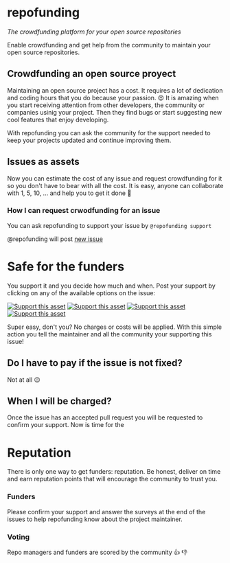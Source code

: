 # repofunding
*The crowdfunding platform for your open source repositories*

Enable crowdfunding and get help from the community to maintain your open source repositories.

## Crowdfunding an open source proyect
Maintaining an open source project has a cost. 
It requires a lot of dedication and coding hours that you do because your passion. 
:heart_eyes: It is amazing when you start receiving attention from other developers, the community or companies usinig your project. 
Then they find bugs or start suggesting new cool features that enjoy developing.

With repofunding you can ask the community for the support needed to keep your projects updated and continue improving them.

## Issues as assets
Now you can estimate the cost of any issue and request crowdfunding for it so you don't have to bear with all the cost.
It is easy, anyone can collaborate with 1, 5, 10, ... and help you to get it done :clap:

### How I can request crwodfunding for an issue
You can ask repofunding to support your issue by `@repofunding support`

@repofunding will post
[new issue](templates/new_issue.md)

# Safe for the funders
You support it and you decide how much and when. 
Post your support by clicking on any of the available options on the issue:

[![Support this asset](https://img.shields.io/badge/support-$1-lightgray.svg)](http://google.com.au/)
[![Support this asset](https://img.shields.io/badge/support-$5-blue.svg)](http://google.com.au/) 
[![Support this asset](https://img.shields.io/badge/support-$10-yellow.svg)](http://google.com.au/) 
[![Support this asset](https://img.shields.io/badge/support-$20-green.svg)](http://google.com.au/) 

Super easy, don't you? No charges or costs will be applied. 
With this simple action you tell the maintainer and all the community your supporting this issue!

## Do I have to pay if the issue is not fixed?
Not at all :wink:

## When I will be charged?
Once the issue has an accepted pull request you will be requested to confirm your support.
Now is time for the 

# Reputation
There is only one way to get funders: reputation. Be honest, deliver on time and earn reputation points that will encourage the community to trust you.

### Funders
Please confirm your support and answer the surveys at the end of the issues to help repofunding know about the project maintainer. 

### Voting
Repo managers and funders are scored by the community  :+1: :-1:



 

